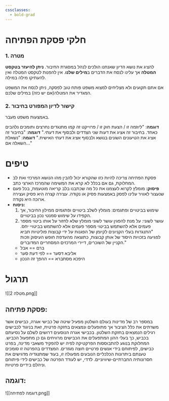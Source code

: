 ```yaml
---
cssclasses:
  - bold-grad
---
```

# חלקי פסקת הפתיחה
### 1. מטרה
להציג את נושא הדיון שאנחנו הולכים לנהל במסגרת החיבור.
**ניתן להיעזר בטקסט המטלה** אך עלינו לנסח את הדברים ב**מילים שלנו**.
אין להפנות לטקסט המטלה ואין להעתיקו מילה במילה.

אם אתם תקועים ולא מצליחים למצוא משפט פותח טוב לפסקה, ניתן לנסח את המשפט המגדיר את המטלה(אם יש כזה) במילים שלכם.
### 2. קישור לדיון המפורט בחיבור
באמצעות משפט מעבר.

**דוגמה**: "ליוזמה זו / הצעת חוק זו / פרוייקט זה קמו מתנגדים נחרצים ותומכים נלהבים כאחד. בחיבור זה אציג את דעות שני הצדדים ולבסוף את דעתי."
**דוגמה**: "בחיבור זה אציג את הטיעונים השונים בנושא ולבסוף אציג את דעתי האישית."
**דוגמה**: "נשאלת השאלה אם..."

# טיפים
* פסקת הפתיחה צריכה להיות כזו שהקורא יכול להבין מהו הנושא המרכזי ואת לב המחלוקת, גם אם בכלל לא קרא את המשימה שהמרכז הארצי כתב.
* **פיסוק:** מומלץ לקרוא לעצמנו את כל מה שכתבנו בלב קריאה מוטעמת, בכל פעם שנעצור לאוויר עלינו לפסק באמצעות פסיק או נקודה. עצירה קצרה היא פסיק ועצירה ארוכה היא נקודה.
* **ניסוח:**
	1. שימוש בביטויים ופתגמים: מומלץ לשלב ביטויים ופתגמים ממילון החיבור, אך הקפידו על שימוש סמנטי נכון בביטויים.
	2. עושר לשוני: על מנת להפגין עושר לשוני מומלץ שלא לחזור על אותו ביטוי מספר פעמים אלא להשתמש בביטוי מספר פעמים אלא להשתמש בביטויי יחס.
	"התנגדות בעלי הקניונים לקיומן של הפגנות על ידי קבוצות פוליטיות תביא לפגיעה בזכויות היסוד של אותן קבוצות, כתוצאה מהעדפת חופש העיסוק וזכות הקניין של השוכרים, דיירי המרכזים המסחריים המדוברים."
	* ברם == אבל
	* אליבא דסער == לפי דעת סער
	* היפכא מסתברא == ההפך זה הנכון

# תרגול
![[מטלה 2.png]]
## פסקת פתיחה:
במספר רב של מדינות בעולם השלטון מפעיל שיטה של כבישי אגרה, כבישים אשר משרתים את כלל הציבור אך מתופעלים ונמצאים בחזקה פרטית, זאת בניגוד לכבישים רגילים הנמצאים בחזקת השלטון.
בכבישי אגרה הנוסעים דרושים לשלם על נסיעתם בכביש, כך בעלי ההון המתפעלים את הכבישים מרוויחים גם כן מתפעול הכביש.
המחלוקת בנוגע להתבוססות הפרקטיקה לפיה יש להפקיד משאבי מדינה, בפרט כבישים, לפיתוחם בידי אנשים פרטיים חוצה מגזרים.
המצדדים בהפרטה זו סומכים טענתם ביתרונות הכלכליים הנובעים מפעולה זו, בעוד שמתנגדיה מדגישים את חסרונותיה החברתיים-שיוויוניים.
לדדי, יש לעודד הפרטה של כבישים לידי פיתוחם וניהלם בידיים פרטיות.

## דוגמה:
![[דוגמה לפתיחה.png]]

